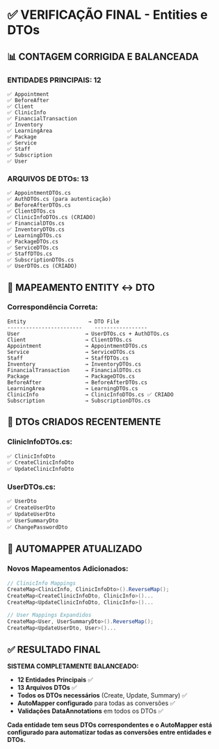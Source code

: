# ✅ VERIFICAÇÃO FINAL - Entities e DTOs

## 📊 CONTAGEM CORRIGIDA E BALANCEADA

### **ENTIDADES PRINCIPAIS: 12**
```
✅ Appointment
✅ BeforeAfter  
✅ Client
✅ ClinicInfo
✅ FinancialTransaction
✅ Inventory
✅ LearningArea
✅ Package
✅ Service
✅ Staff
✅ Subscription
✅ User
```

### **ARQUIVOS DE DTOs: 13** 
```
✅ AppointmentDTOs.cs
✅ AuthDTOs.cs (para autenticação)
✅ BeforeAfterDTOs.cs
✅ ClientDTOs.cs
✅ ClinicInfoDTOs.cs (CRIADO)
✅ FinancialDTOs.cs
✅ InventoryDTOs.cs
✅ LearningDTOs.cs
✅ PackageDTOs.cs
✅ ServiceDTOs.cs
✅ StaffDTOs.cs
✅ SubscriptionDTOs.cs
✅ UserDTOs.cs (CRIADO)
```

## 🎯 MAPEAMENTO ENTITY ↔ DTO

### **Correspondência Correta:**
```
Entity                    → DTO File
------------------------    -----------------
User                     → UserDTOs.cs + AuthDTOs.cs
Client                   → ClientDTOs.cs
Appointment              → AppointmentDTOs.cs
Service                  → ServiceDTOs.cs
Staff                    → StaffDTOs.cs
Inventory                → InventoryDTOs.cs
FinancialTransaction     → FinancialDTOs.cs
Package                  → PackageDTOs.cs
BeforeAfter              → BeforeAfterDTOs.cs
LearningArea             → LearningDTOs.cs
ClinicInfo               → ClinicInfoDTOs.cs ✅ CRIADO
Subscription             → SubscriptionDTOs.cs
```

## 📁 DTOs CRIADOS RECENTEMENTE

### **ClinicInfoDTOs.cs:**
```csharp
✅ ClinicInfoDto
✅ CreateClinicInfoDto 
✅ UpdateClinicInfoDto
```

### **UserDTOs.cs:**
```csharp
✅ UserDto
✅ CreateUserDto
✅ UpdateUserDto
✅ UserSummaryDto
✅ ChangePasswordDto
```

## 🔄 AUTOMAPPER ATUALIZADO

### **Novos Mapeamentos Adicionados:**
```csharp
// ClinicInfo Mappings
CreateMap<ClinicInfo, ClinicInfoDto>().ReverseMap();
CreateMap<CreateClinicInfoDto, ClinicInfo>()...
CreateMap<UpdateClinicInfoDto, ClinicInfo>()...

// User Mappings Expandidos
CreateMap<User, UserSummaryDto>().ReverseMap();
CreateMap<UpdateUserDto, User>()...
```

## ✅ RESULTADO FINAL

**SISTEMA COMPLETAMENTE BALANCEADO:**

- **12 Entidades Principais** ✅
- **13 Arquivos DTOs** ✅
- **Todos os DTOs necessários** (Create, Update, Summary) ✅
- **AutoMapper configurado** para todas as conversões ✅
- **Validações DataAnnotations** em todos os DTOs ✅

**Cada entidade tem seus DTOs correspondentes e o AutoMapper está configurado para automatizar todas as conversões entre entidades e DTOs.**